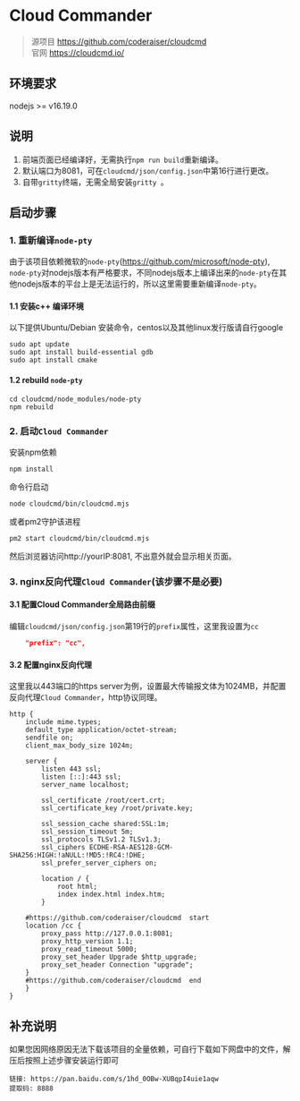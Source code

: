 # Cloud Commander

> 源项目 https://github.com/coderaiser/cloudcmd  <br>
> 官网  https://cloudcmd.io/

## 环境要求
nodejs >= v16.19.0 

## 说明
1. 前端页面已经编译好，无需执行`npm run build`重新编译。
2. 默认端口为8081，可在`cloudcmd/json/config.json`中第16行进行更改。
3. 自带`gritty`终端，无需全局安装`gritty `。

## 启动步骤
### 1. 重新编译`node-pty`
由于该项目依赖微软的`node-pty`(https://github.com/microsoft/node-pty),  `node-pty`对nodejs版本有严格要求，不同nodejs版本上编译出来的`node-pty`在其他nodejs版本的平台上是无法运行的，所以这里需要重新编译`node-pty`。

#### 1.1 安装c++ 编译环境
以下提供Ubuntu/Debian 安装命令，centos以及其他linux发行版请自行google
``` shell
sudo apt update
sudo apt install build-essential gdb
sudo apt install cmake
```
#### 1.2 rebuild `node-pty`
``` shell
cd cloudcmd/node_modules/node-pty
npm rebuild
```

### 2. 启动`Cloud Commander`
安装npm依赖
``` shell
npm install
```

命令行启动
```shell
node cloudcmd/bin/cloudcmd.mjs
```

或者pm2守护该进程
```shell
pm2 start cloudcmd/bin/cloudcmd.mjs
```
然后浏览器访问http://yourIP:8081,  不出意外就会显示相关页面。

### 3. nginx反向代理`Cloud Commander`(该步骤不是必要)
#### 3.1 配置Cloud Commander全局路由前缀
编辑`cloudcmd/json/config.json`第19行的`prefix`属性，这里我设置为`cc`
``` json
    "prefix": "cc",
```
#### 3.2 配置nginx反向代理
这里我以443端口的https server为例，设置最大传输报文体为1024MB，并配置反向代理`Cloud Commander`，http协议同理。
``` nginx
http {
    include mime.types;
    default_type application/octet-stream;
    sendfile on;
    client_max_body_size 1024m;
	
    server {
        listen 443 ssl;
        listen [::]:443 ssl;
        server_name localhost;

        ssl_certificate /root/cert.crt;
        ssl_certificate_key /root/private.key;

        ssl_session_cache shared:SSL:1m;
        ssl_session_timeout 5m;
        ssl_protocols TLSv1.2 TLSv1.3;
        ssl_ciphers ECDHE-RSA-AES128-GCM-SHA256:HIGH:!aNULL:!MD5:!RC4:!DHE;
        ssl_prefer_server_ciphers on;

        location / {
            root html;
            index index.html index.htm;
        }
		
	#https://github.com/coderaiser/cloudcmd  start
	location /cc {
		proxy_pass http://127.0.0.1:8081;
		proxy_http_version 1.1;
		proxy_read_timeout 5000;
		proxy_set_header Upgrade $http_upgrade;
		proxy_set_header Connection "upgrade";
	}
	#https://github.com/coderaiser/cloudcmd  end
    }
}
```

## 补充说明
如果您因网络原因无法下载该项目的全量依赖，可自行下载如下网盘中的文件，解压后按照上述步骤安装运行即可
```
链接: https://pan.baidu.com/s/1hd_0OBw-XUBqpI4uie1aqw 
提取码: 8888
```


